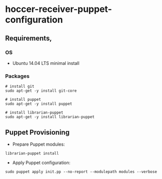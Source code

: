 hoccer-receiver-puppet-configuration
===========================

## Requirements‚

### OS

* Ubuntu 14.04 LTS minimal install

### Packages
```
# install git 
sudo apt-get -y install git-core

# install puppet
sudo apt-get -y install puppet

# install librarian-puppet
sudo apt-get -y install librarian-puppet
```

## Puppet Provisioning

* Prepare Puppet modules:

```
librarian-puppet install
```

* Apply Puppet configuration:
 
```
sudo puppet apply init.pp --no-report --modulepath modules --verbose
```